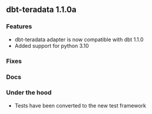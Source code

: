 ## dbt-teradata 1.1.0a

### Features
* dbt-teradata adapter is now compatible with dbt 1.1.0
* Added support for python 3.10

### Fixes

### Docs

### Under the hood
* Tests have been converted to the new test framework
